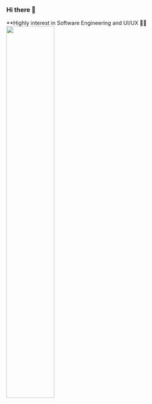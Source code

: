 ### Hi there 👋
**Highly interest in Software Engineering and UI/UX 🤞🏼 
</br>
<img src="https://github-readme-stats.vercel.app/api?username=Fizhu&&show_icons=true&title_color=79ff97&icon_color=63a2ff&text_color=ffffff&bg_color=151515" width="50%">
